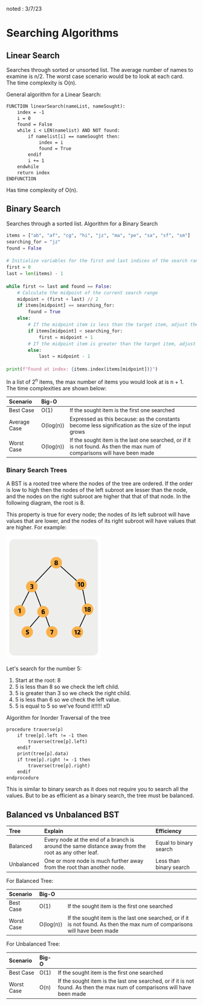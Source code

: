 noted : 3/7/23

# Searching Algorithms

## Linear Search

Searches through sorted or unsorted list.
The average number of names to examine is n/2.
The worst case scenario would be to look at each card.  
The time complexity is O(n).

General algorithm for a Linear Search:

```
FUNCTION linearSearch(nameList, nameSought):
    index = -1
    i = 0
    found = False
    while i < LEN(namelist) AND NOT found:
        if namelist[i] == nameSought then:
            index = i
            found = True
        endif
        i += 1
    endwhile
    return index
ENDFUNCTION
```

Has time complexity of O(n).

## Binary Search

Searches through a sorted list.
Algorithm for a Binary Search

```python
items = ["ab", "af", "cg", "hi", "jz", "ma", "pe", "sa", "sf", "sm"]
searching_for = "jz"
found = False

# Initialize variables for the first and last indices of the search range
first = 0
last = len(items) - 1

while first <= last and found == False:
    # Calculate the midpoint of the current search range
    midpoint = (first + last) // 2
    if items[midpoint] == searching_for:
        found = True
    else:
        # If the midpoint item is less than the target item, adjust the search range to the right
        if items[midpoint] < searching_for:
            first = midpoint + 1
        # If the midpoint item is greater than the target item, adjust the search range to the left
        else:
            last = midpoint - 1

print(f"Found at index: {items.index(items[midpoint])}")

```

In a list of 2<sup>n</sup> items, the max number of items you would look at is n + 1.  
The time complexities are shown below:

| Scenario     | Big-O     |                                                                                                                            |
| :----------- | :-------- | :------------------------------------------------------------------------------------------------------------------------- |
| Best Case    | O(1)      | If the sought item is the first one searched                                                                               |
| Average Case | O(log(n)) | Expressed as this because: as the constants become less signification as the size of the input grows                       |
| Worst Case   | O(log(n)) | If the sought item is the last one searched, or if it is not found. As then the max num of comparisons will have been made |

### Binary Search Trees

A BST is a rooted tree where the nodes of the tree are ordered. If the order is low to high then the nodes of the left subroot are lesser than the node, and the nodes on the right subroot are higher that that of that node. In the following diagram, the root is 8.

This property is true for every node; the nodes of its left subroot will have values that are lower, and the nodes of its right subroot will have values that are higher. For example:

<img src="../../computing_images/rootedbinarytree.png" alt="Diagram of rooted binary tree" width="250px"/>

Let's search for the number 5:

1. Start at the root: 8
2. 5 is less than 8 so we check the left child.
3. 5 is greater than 3 so we check the right child.
4. 5 is less than 6 so we check the left value.
5. 5 is equal to 5 so we've found it!!!!! xD

Algorithm for Inorder Traversal of the tree

```
procedure traverse(p)
    if tree[p].left != -1 then
        traverse(tree[p].left)
    endif
    print(tree[p].data)
    if tree[p].right != -1 then
        traverse(tree[p].right)
    endif
endprocedure
```

This is similar to binary search as it does not require you to search all the values. But to be as efficient as a binary search, the tree must be balanced.

## Balanced vs Unbalanced BST

| Tree       | Explain                                                                                             | Efficiency              |
| :--------- | :-------------------------------------------------------------------------------------------------- | :---------------------- |
| Balanced   | Every node at the end of a branch is around the same distance away from the root as any other leaf. | Equal to binary search  |
| Unbalanced | One or more node is much further away from the root than another node.                              | Less than binary search |

For Balanced Tree:

| Scenario   | Big-O     |                                                                                                                            |
| :--------- | :-------- | :------------------------------------------------------------------------------------------------------------------------- |
| Best Case  | O(1)      | If the sought item is the first one searched                                                                               |
| Worst Case | O(log(n)) | If the sought item is the last one searched, or if it is not found. As then the max num of comparisons will have been made |

For Unbalanced Tree:

| Scenario   | Big-O |                                                                                                                            |
| :--------- | :---- | :------------------------------------------------------------------------------------------------------------------------- |
| Best Case  | O(1)  | If the sought item is the first one searched                                                                               |
| Worst Case | O(n)  | If the sought item is the last one searched, or if it is not found. As then the max num of comparisons will have been made |
